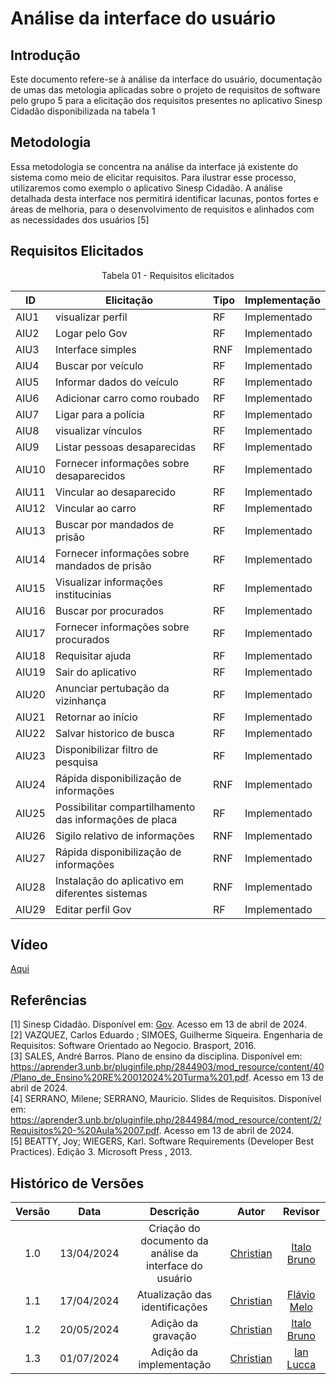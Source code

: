 # Análise da interface do usuário

## Introdução
Este documento refere-se à análise da interface do usuário, documentação de umas das metologia aplicadas sobre o projeto de requisitos de software pelo grupo 5 para a elicitação dos requisitos presentes no aplicativo Sinesp Cidadão disponibilizada na tabela 1

## Metodologia

Essa metodologia se concentra na análise da interface já existente do sistema como meio de elicitar requisitos. Para ilustrar esse processo, utilizaremos como exemplo o aplicativo Sinesp Cidadão. A análise detalhada desta interface nos permitirá identificar lacunas, pontos fortes e áreas de melhoria, 
para o desenvolvimento de requisitos e alinhados com as necessidades dos usuários [5]

## Requisitos Elicitados

<center>

Tabela 01 - Requisitos elicitados

| ID | Elicitação | Tipo | Implementação |
| ---- | ---- |---- | ---- |
| AIU1 | visualizar perfil | RF| Implementado |
| AIU2 | Logar pelo Gov |  RF| Implementado |
| AIU3 | Interface simples  |RNF| Implementado |
| AIU4 | Buscar por veículo | RF| Implementado |
| AIU5 | Informar dados do veículo |  RF| Implementado |
| AIU6 | Adicionar carro como roubado |  RF| Implementado |
| AIU7 | Ligar para a polícia| RF| Implementado|
| AIU8  |visualizar vínculos|  RF| Implementado |
| AIU9 | Listar pessoas desaparecidas|  RF| Implementado |
| AIU10 | Fornecer informações sobre desaparecidos|RF| Implementado |
| AIU11  | Vincular ao desaparecido | RF| Implementado |
| AIU12  | Vincular ao carro | RF| Implementado |
| AIU13  | Buscar por mandados de prisão| RF| Implementado |
| AIU14  | Fornecer informações sobre mandados de prisão| RF| Implementado |
| AIU15  | Visualizar informações institucinias | RF| Implementado |
| AIU16  | Buscar por procurados | RF| Implementado |
| AIU17  | Fornecer informações sobre procurados | RF| Implementado |
| AIU18  | Requisitar ajuda | RF| Implementado |
| AIU19  | Sair do aplicativo| RF| Implementado |
| AIU20  | Anunciar pertubação da vizinhança | RF| Implementado|
| AIU21  | Retornar ao início | RF| Implementado |
| AIU22  | Salvar historico de busca | RF| Implementado |
| AIU23  | Disponibilizar filtro de pesquisa | RF| Implementado |
| AIU24  | Rápida disponibilização de informações | RNF| Implementado |
| AIU25  | Possibilitar compartilhamento das informações de placa | RF| Implementado |
| AIU26  | Sigilo relativo de informações | RNF| Implementado |
| AIU27  | Rápida disponibilização de informações | RNF| Implementado |
| AIU28  | Instalação do aplicativo em diferentes sistemas | RNF| Implementado |
| AIU29  | Editar perfil Gov | RF| Implementado |


</center>

## Vídeo
[Aqui](https://www.youtube.com/watch?v=_VNYyFgZD9A)

## Referências
[1] Sinesp Cidadão. Disponível em: [Gov](https://www.gov.br/pt-br/apps/sinesp-cidadao). Acesso em 13 de abril de 2024.</br>
[2] VAZQUEZ, Carlos Eduardo ; SIMOES, Guilherme Siqueira. Engenharia de Requisitos: Software Orientado ao Negocio.  Brasport, 2016.</br>
[3] SALES, André Barros. Plano de ensino da disciplina. Disponível em: <https://aprender3.unb.br/pluginfile.php/2844903/mod_resource/content/40/Plano_de_Ensino%20RE%20012024%20Turma%201.pdf>. Acesso em 13 de abril de 2024.</br>
[4] SERRANO, Milene; SERRANO, Maurício. Slides de Requisitos. Disponível em: <https://aprender3.unb.br/pluginfile.php/2844984/mod_resource/content/2/Requisitos%20-%20Aula%2007.pdf>. Acesso em 13 de abril de 2024.</br>
[5] BEATTY, Joy; WIEGERS, Karl. Software Requirements (Developer Best Practices). Edição 3. Microsoft Press , 2013.
## Histórico de Versões
| Versão | Data | Descrição | Autor | Revisor |
| :----: | :--: | :-------: | :---: | :-----: |
| 1.0 | 13/04/2024 | Criação do documento da análise da interface do usuário | [Christian](https://github.com/crstyhs)| [Italo Bruno](https://github.com/ItaloBrunoM) |
| 1.1 | 17/04/2024 | Atualização das identificações | [Christian](https://github.com/crstyhs)| [Flávio Melo](https://github.com/flavioovatsug) |
| 1.2 | 20/05/2024 | Adição da gravação | [Christian](https://github.com/crstyhs)| [Italo Bruno](https://github.com/ItaloBrunoM) |
| 1.3 | 01/07/2024 | Adição da implementação | [Christian](https://github.com/crstyhs)| [Ian Lucca](https://github.com/IanLucca12) |

